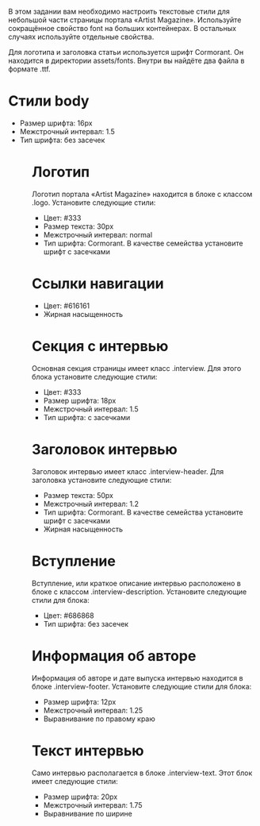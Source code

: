 <p>В этом задании вам необходимо настроить текстовые стили для небольшой части страницы портала «Artist Magazine». Используйте сокращённое свойство font на больших контейнерах. В остальных случаях используйте отдельные свойства.</p>
<p>Для логотипа и заголовка статьи используется шрифт Cormorant. Он находится в директории assets/fonts. Внутри вы найдёте два файла в формате .ttf.</p>
<h1>Стили body</h1>
<ul>
  <li>Размер шрифта: 16px</li>
  <li>Межстрочный интервал: 1.5</li>
  <li>Тип шрифта: без засечек</li>
<ul>
<h1>Логотип</h1>
<p>Логотип портала «Artist Magazine» находится в блоке с классом .logo. Установите следующие стили:</p>
<ul>
  <li>Цвет: #333</li>
  <li>Размер текста: 30px</li>
  <li>Межстрочный интервал: normal</li>
  <li>Тип шрифта: Cormorant. В качестве семейства установите шрифт с засечками</li>
</ul>
<h1>Ссылки навигации</h1>
<ul>
  <li>Цвет: #616161</li>
  <li>Жирная насыщенность</li>
</ul>
<h1>Секция с интервью</h1>
<p>Основная секция страницы имеет класс .interview. Для этого блока установите следующие стили:</p>
<ul>
  <li>Цвет: #333
  <li>Размер шрифта: 18px</li>
  <li>Межстрочный интервал: 1.5</li>
  <li>Тип шрифта: с засечками</li>
</ul>
<h1>Заголовок интервью</h1>
<p>Заголовок интервью имеет класс .interview-header. Для заголовка установите следующие стили:</p>
<ul>
  <li>Размер текста: 50px</li>
  <li>Межстрочный интервал: 1.2</li>
  <li>Тип шрифта: Cormorant. В качестве семейства установите шрифт с засечками</li>
  <li>Жирная насыщенность</li>
</ul>
<h1>Вступление</h1>
<p>Вступление, или краткое описание интервью расположено в блоке с классом .interview-description. Установите следующие стили для блока:</p>
<ul>
  <li>Цвет: #686868</li>
  <li>Тип шрифта: без засечек</li>
</ul>
<h1>Информация об авторе</h1>
<p>Информация об авторе и дате выпуска интервью находится в блоке .interview-footer. Установите следующие стили для блока:</p>
<ul>
  <li>Размер шрифта: 12px</li>
  <li>Межстрочный интервал: 1.25</li>
  <li>Выравнивание по правому краю</li>
</ul>
<h1>Текст интервью</h1>
<p>Само интервью располагается в блоке .interview-text. Этот блок имеет следующие стили:</p>
<ul>
  <li>Размер шрифта: 20px</li>
  <li>Межстрочный интервал: 1.75</li>
  <li>Выравнивание по ширине</li>
</ul>
